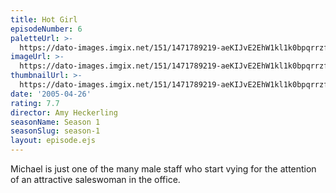 ```yaml
---
title: Hot Girl
episodeNumber: 6
paletteUrl: >-
  https://dato-images.imgix.net/151/1471789219-aeKIJvE2EhW1kl1k0bpqrrzft54.jpg?auto=enhance&ch=DPR%2CWidth&palette=json
imageUrl: >-
  https://dato-images.imgix.net/151/1471789219-aeKIJvE2EhW1kl1k0bpqrrzft54.jpg?auto=compress%2Cformat&ch=DPR%2CWidth&w=500
thumbnailUrl: >-
  https://dato-images.imgix.net/151/1471789219-aeKIJvE2EhW1kl1k0bpqrrzft54.jpg?auto=enhance&ch=DPR%2CWidth&fit=crop&fm=jpg&h=280&w=500
date: '2005-04-26'
rating: 7.7
director: Amy Heckerling
seasonName: Season 1
seasonSlug: season-1
layout: episode.ejs
---
```


Michael is just one of the many male staff who start vying for the attention of an attractive saleswoman in the office.